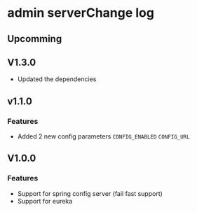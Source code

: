 # admin serverChange log

## Upcomming

## V1.3.0
 - Updated the dependencies

## v1.1.0
### Features
 - Added 2 new config parameters `CONFIG_ENABLED` `CONFIG_URL`

## V1.0.0
### Features
 - Support for spring config server (fail fast support)
 - Support for eureka